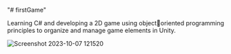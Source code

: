 "# firstGame" 

Learning C# and developing a 2D game using objectoriented programming principles to organize and
manage game elements in Unity.

![Screenshot 2023-10-07 121520](https://github.com/makensonn/firstGame/assets/22712773/ed91b97e-c870-4ccb-afd3-8e203a484a6c)
